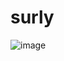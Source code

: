 # surly
![image](https://github.com/daniilnetu/surly/assets/76470847/79aa85ee-2227-43b3-99d9-561b1b30eaaa)
